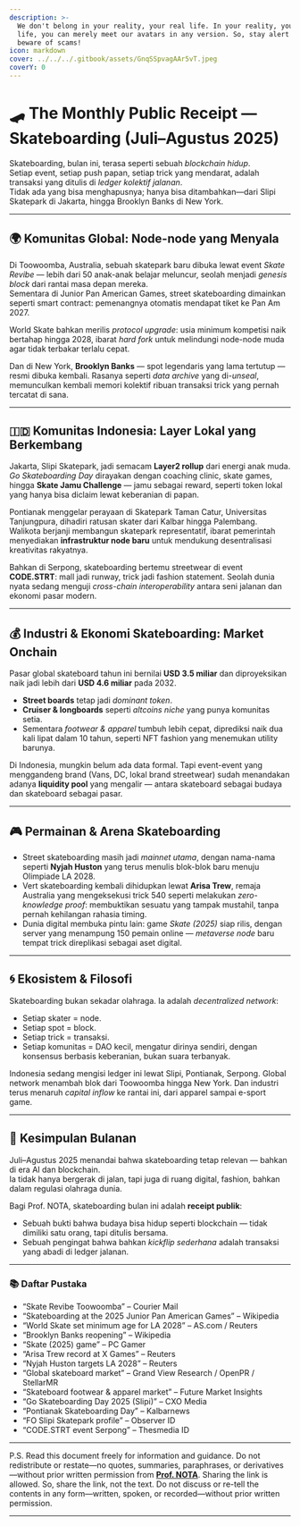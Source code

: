 ```yaml
---
description: >-
  We don't belong in your reality, your real life. In your reality, your real
  life, you can merely meet our avatars in any version. So, stay alert and
  beware of scams!
icon: markdown
cover: ../../../.gitbook/assets/GnqSSpvagAAr5vT.jpeg
coverY: 0
---
```


# 🛹 The Monthly Public Receipt — Skateboarding (Juli–Agustus 2025)

Skateboarding, bulan ini, terasa seperti sebuah *blockchain hidup*.  
Setiap event, setiap push papan, setiap trick yang mendarat, adalah transaksi yang ditulis di *ledger kolektif jalanan*.  
Tidak ada yang bisa menghapusnya; hanya bisa ditambahkan—dari Slipi Skatepark di Jakarta, hingga Brooklyn Banks di New York.  

---

## 🌍 **Komunitas Global: Node-node yang Menyala**
Di Toowoomba, Australia, sebuah skatepark baru dibuka lewat event *Skate Revibe* — lebih dari 50 anak-anak belajar meluncur, seolah menjadi *genesis block* dari rantai masa depan mereka.  
Sementara di Junior Pan American Games, street skateboarding dimainkan seperti smart contract: pemenangnya otomatis mendapat tiket ke Pan Am 2027.  

World Skate bahkan merilis *protocol upgrade*: usia minimum kompetisi naik bertahap hingga 2028, ibarat *hard fork* untuk melindungi node-node muda agar tidak terbakar terlalu cepat.  

Dan di New York, **Brooklyn Banks** — spot legendaris yang lama tertutup — resmi dibuka kembali. Rasanya seperti *data archive* yang di-*unseal*, memunculkan kembali memori kolektif ribuan transaksi trick yang pernah tercatat di sana.  

---

## 🇮🇩 **Komunitas Indonesia: Layer Lokal yang Berkembang**
Jakarta, Slipi Skatepark, jadi semacam **Layer2 rollup** dari energi anak muda. *Go Skateboarding Day* dirayakan dengan coaching clinic, skate games, hingga **Skate Jamu Challenge** — jamu sebagai reward, seperti token lokal yang hanya bisa diclaim lewat keberanian di papan.  

Pontianak menggelar perayaan di Skatepark Taman Catur, Universitas Tanjungpura, dihadiri ratusan skater dari Kalbar hingga Palembang. Walikota berjanji membangun skatepark representatif, ibarat pemerintah menyediakan **infrastruktur node baru** untuk mendukung desentralisasi kreativitas rakyatnya.  

Bahkan di Serpong, skateboarding bertemu streetwear di event **CODE.STRT**: mall jadi runway, trick jadi fashion statement. Seolah dunia nyata sedang menguji *cross-chain interoperability* antara seni jalanan dan ekonomi pasar modern.  

---

## 💰 **Industri & Ekonomi Skateboarding: Market Onchain**
Pasar global skateboard tahun ini bernilai **USD 3.5 miliar** dan diproyeksikan naik jadi lebih dari **USD 4.6 miliar** pada 2032.  
- **Street boards** tetap jadi *dominant token*.  
- **Cruiser & longboards** seperti *altcoins niche* yang punya komunitas setia.  
- Sementara *footwear & apparel* tumbuh lebih cepat, diprediksi naik dua kali lipat dalam 10 tahun, seperti NFT fashion yang menemukan utility barunya.  

Di Indonesia, mungkin belum ada data formal. Tapi event-event yang menggandeng brand (Vans, DC, lokal brand streetwear) sudah menandakan adanya **liquidity pool** yang mengalir — antara skateboard sebagai budaya dan skateboard sebagai pasar.  

---

## 🎮 **Permainan & Arena Skateboarding**
- Street skateboarding masih jadi *mainnet utama*, dengan nama-nama seperti **Nyjah Huston** yang terus menulis blok-blok baru menuju Olimpiade LA 2028.  
- Vert skateboarding kembali dihidupkan lewat **Arisa Trew**, remaja Australia yang mengeksekusi trick 540 seperti melakukan *zero-knowledge proof*: membuktikan sesuatu yang tampak mustahil, tanpa pernah kehilangan rahasia timing.  
- Dunia digital membuka pintu lain: game *Skate (2025)* siap rilis, dengan server yang menampung 150 pemain online — *metaverse node* baru tempat trick direplikasi sebagai aset digital.  

---

## 🌀 **Ekosistem & Filosofi**
Skateboarding bukan sekadar olahraga. Ia adalah *decentralized network*:  
- Setiap skater = node.  
- Setiap spot = block.  
- Setiap trick = transaksi.  
- Setiap komunitas = DAO kecil, mengatur dirinya sendiri, dengan konsensus berbasis keberanian, bukan suara terbanyak.  

Indonesia sedang mengisi ledger ini lewat Slipi, Pontianak, Serpong. Global network menambah blok dari Toowoomba hingga New York. Dan industri terus menaruh *capital inflow* ke rantai ini, dari apparel sampai e-sport game.  

---

## 📖 **Kesimpulan Bulanan**
Juli–Agustus 2025 menandai bahwa skateboarding tetap relevan — bahkan di era AI dan blockchain.  
Ia tidak hanya bergerak di jalan, tapi juga di ruang digital, fashion, bahkan dalam regulasi olahraga dunia.  

Bagi Prof. NOTA, skateboarding bulan ini adalah **receipt publik**:  
- Sebuah bukti bahwa budaya bisa hidup seperti blockchain — tidak dimiliki satu orang, tapi ditulis bersama.  
- Sebuah pengingat bahwa bahkan *kickflip sederhana* adalah transaksi yang abadi di ledger jalanan.  

---

### 📚 **Daftar Pustaka**
- “Skate Revibe Toowoomba” – Courier Mail  
- “Skateboarding at the 2025 Junior Pan American Games” – Wikipedia  
- “World Skate set minimum age for LA 2028” – AS.com / Reuters  
- “Brooklyn Banks reopening” – Wikipedia  
- “Skate (2025) game” – PC Gamer  
- “Arisa Trew record at X Games” – Reuters  
- “Nyjah Huston targets LA 2028” – Reuters  
- “Global skateboard market” – Grand View Research / OpenPR / StellarMR  
- “Skateboard footwear & apparel market” – Future Market Insights  
- “Go Skateboarding Day 2025 (Slipi)” – CXO Media  
- “Pontianak Skateboarding Day” – Kalbarnews  
- “FO Slipi Skatepark profile” – Observer ID  
- “CODE.STRT event Serpong” – Thesmedia ID  

---

P.S. Read this document freely for information and guidance. Do not redistribute or restate—no quotes, summaries, paraphrases, or derivatives—without prior written permission from [**Prof. NOTA**](https://nota.endhonesa.com/). Sharing the link is allowed. So, share the link, not the text. Do not discuss or re-tell the contents in any form—written, spoken, or recorded—without prior written permission.

---
